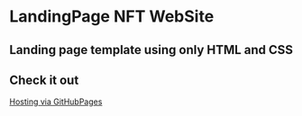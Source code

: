 # LandingPage NFT WebSite 

## Landing page template using only HTML and CSS

## Check it out

[Hosting via GitHubPages](https://evapereira2398.github.io/NFTWebApp/#)